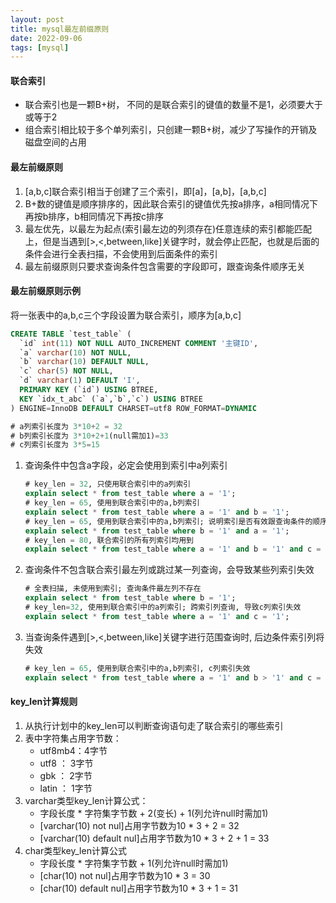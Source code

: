 ```yaml
---
layout: post
title: mysql最左前缀原则
date: 2022-09-06
tags: [mysql]
---
```


#### 联合索引
- 联合索引也是一颗B+树， 不同的是联合索引的键值的数量不是1，必须要大于或等于2
- 组合索引相比较于多个单列索引，只创建一颗B+树，减少了写操作的开销及磁盘空间的占用

#### 最左前缀原则
1. [a,b,c]联合索引相当于创建了三个索引，即[a]，[a,b]，[a,b,c]
2. B+数的键值是顺序排序的，因此联合索引的键值优先按a排序，a相同情况下再按b排序，b相同情况下再按c排序
3. 最左优先，以最左为起点(索引最左边的列须存在)任意连续的索引都能匹配上，但是当遇到[>,<,between,like]关键字时，就会停止匹配，也就是后面的条件会进行全表扫描，不会使用到后面条件的索引
4. 最左前缀原则只要求查询条件包含需要的字段即可，跟查询条件顺序无关

#### 最左前缀原则示例
将一张表中的a,b,c三个字段设置为联合索引，顺序为[a,b,c]
```sql
CREATE TABLE `test_table` (
  `id` int(11) NOT NULL AUTO_INCREMENT COMMENT '主键ID',
  `a` varchar(10) NOT NULL,
  `b` varchar(10) DEFAULT NULL,
  `c` char(5) NOT NULL,
  `d` varchar(1) DEFAULT 'I',
  PRIMARY KEY (`id`) USING BTREE,
  KEY `idx_t_abc` (`a`,`b`,`c`) USING BTREE
) ENGINE=InnoDB DEFAULT CHARSET=utf8 ROW_FORMAT=DYNAMIC

# a列索引长度为 3*10+2 = 32
# b列索引长度为 3*10+2+1(null需加1)=33
# c列索引长度为 3*5=15
```
1. 查询条件中包含a字段，必定会使用到索引中a列索引
    ```sql
    # key_len = 32, 只使用联合索引中的a列索引
    explain select * from test_table where a = '1';
    # key_len = 65, 使用到联合索引中的a,b列索引
    explain select * from test_table where a = '1' and b = '1';
    # key_len = 65, 使用到联合索引中的a,b列索引; 说明索引是否有效跟查询条件的顺序无关
    explain select * from test_table where b = '1' and a = '1';
    # key_len = 80, 联合索引的所有列索引均用到
    explain select * from test_table where a = '1' and b = '1' and c = '1';
    ```
2. 查询条件不包含联合索引最左列或跳过某一列查询，会导致某些列索引失效
    ```sql
    # 全表扫描, 未使用到索引; 查询条件最左列不存在
    explain select * from test_table where b = '1';
    # key_len=32, 使用到联合索引中的a列索引; 跨索引列查询, 导致c列索引失效
    explain select * from test_table where a = '1' and c = '1';
    ```
3. 当查询条件遇到[>,<,between,like]关键字进行范围查询时, 后边条件索引列将失效
    ```sql
    # key_len = 65, 使用到联合索引中的a,b列索引, c列索引失效
    explain select * from test_table where a = '1' and b > '1' and c = '1';
    ```

#### key_len计算规则
1. 从执行计划中的key_len可以判断查询语句走了联合索引的哪些索引
2. 表中字符集占用字节数：
    - utf8mb4：4字节
    - utf8 ： 3字节
    - gbk ： 2字节
    - latin ： 1字节
3. varchar类型key_len计算公式：
    - 字段长度 * 字符集字节数 + 2(变长) + 1(列允许null时需加1)
    - [varchar(10) not nul]占用字节数为10 * 3 + 2 = 32 
    - [varchar(10) default nul]占用字节数为10 * 3 + 2 + 1 = 33
4. char类型key_len计算公式
    - 字段长度 * 字符集字节数 + 1(列允许null时需加1)
    - [char(10) not nul]占用字节数为10 * 3 = 30 
    - [char(10) default nul]占用字节数为10 * 3 + 1 = 31
